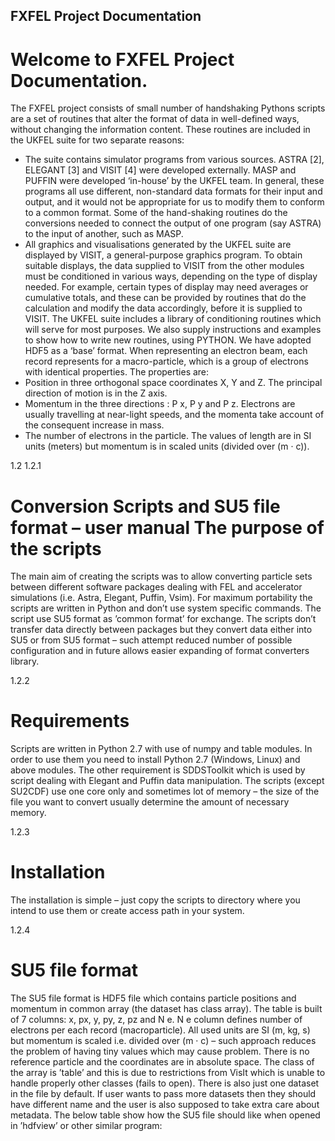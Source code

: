 ## FXFEL Project Documentation
# Welcome to FXFEL Project Documentation.
The FXFEL project consists of small number of handshaking Pythons scripts are a set of routines that alter the format of data in well-defined ways, without changing the information content. These routines are included in the UKFEL suite for two separate reasons:
* The suite contains simulator programs from various sources. ASTRA [2], ELEGANT [3] and VISIT [4] were developed externally. MASP and PUFFIN were developed ‘in-house’ by the UKFEL team. In general, these programs all use different, non-standard data formats for their input and output, and it would not be appropriate for us to modify them to conform to a common format. Some of the hand-shaking routines do the conversions needed to connect the output of one program (say ASTRA) to the input of another, such as MASP.
* All graphics and visualisations generated by the UKFEL suite are displayed by VISIT, a general-purpose graphics program. To obtain suitable displays, the data supplied to VISIT from the other modules must be conditioned in various ways, depending on the type of display needed. For example, certain types of display may need averages or cumulative totals, and these can be provided by routines that do the calculation and modify the data accordingly, before it is supplied to VISIT.
The UKFEL suite includes a library of conditioning routines which will serve for most purposes. We also supply instructions and examples to show how to write new routines, using PYTHON. We have adopted HDF5 as a ‘base’ format. When representing an electron beam, each record represents for a macro-particle, which is a group of electrons with identical properties. The properties are:
* Position in three orthogonal space coordinates X, Y and Z. The principal direction of motion is in the Z axis.
* Momentum in the three directions : P x, P y and P z. Electrons are usually travelling at near-light speeds, and the momenta take account of the consequent increase in mass.
* The number of electrons in the particle.
The values of length are in SI units (meters) but momentum is in scaled units (divided over (m · c)).

1.2
1.2.1
# Conversion Scripts and SU5 file format – user manual The purpose of the scripts

The main aim of creating the scripts was to allow converting particle sets between different software packages dealing with FEL and accelerator simulations (i.e. Astra, Elegant, Puffin, Vsim). For maximum portability the scripts are written in Python and don’t use system specific commands. The script use SU5 format as ’common format’ for exchange. The scripts don’t transfer data directly between packages but they convert data either into SU5 or from SU5
format – such attempt reduced number of possible configuration and in future allows easier expanding of format converters library.

1.2.2
# Requirements
Scripts are written in Python 2.7 with use of numpy and table modules. In order to use them you need to install Python 2.7 (Windows, Linux) and above modules. The other requirement is SDDSToolkit which is used by script dealing with Elegant and Puffin data manipulation. The scripts (except SU2CDF) use one core only and sometimes lot of memory – the size of the file you want to convert usually determine the amount of necessary memory.

1.2.3
# Installation
The installation is simple – just copy the scripts to directory where you intend to use them or create access path in your system.

1.2.4
# SU5 file format
The SU5 file format is HDF5 file which contains particle positions and momentum in common array (the dataset has class array). The table is built of 7 columns: x, px, y, py, z, pz and N e. N e column defines number of electrons per each record (macroparticle). All used units are SI (m, kg, s) but momentum is scaled i.e. divided over (m · c) – such approach reduces the problem of having tiny values which may cause problem. There is no reference particle and the
coordinates are in absolute space. The class of the array is ’table’ and this is due to restrictions from VisIt which is unable to handle properly other classes (fails to open). There is also just one dataset in the file by default. If user wants to pass more datasets then they should have
different name and the user is also supposed to take extra care about metadata. The below table show how the SU5 file should like when opened in ’hdfview’ or other similar program:

